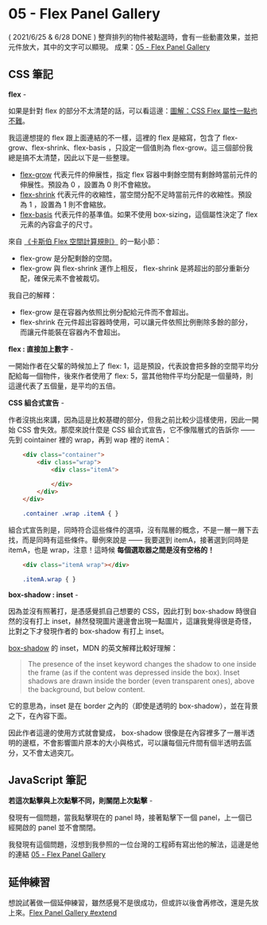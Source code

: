 
# 05 - Flex Panel Gallery
( 2021/6/25 & 6/28 DONE ) 整齊排列的物件被點選時，會有一些動畫效果，並把元件放大，其中的文字可以顯現。
成果：[05 - Flex Panel Gallery](https://alice-nor.github.io/JavaScript30/05%20-%20Flex%20Panel%20Gallery/index.html) 

## CSS 筆記 ##

**flex** - 

如果是針對 flex 的部分不太清楚的話，可以看這邊：[圖解：CSS Flex 屬性一點也不難](https://wcc723.github.io/css/2017/07/21/css-flex/)。

我這邊想提的 flex 跟上面連結的不一樣，這裡的 flex 是縮寫，包含了 flex-grow、flex-shrink、flex-basis ，只設定一個值則為 flex-grow。這三個部份我總是搞不太清楚，因此以下是一些整理。

* [flex-grow](https://developer.mozilla.org/zh-CN/docs/Web/CSS/flex-grow) 代表元件的伸展性，指定 flex 容器中剩餘空間有剩餘時當前元件的伸展性。預設為 0 ，設置為 0 則不會縮放。
* [flex-shrink](https://developer.mozilla.org/en-US/docs/Web/CSS/flex-shrink) 代表元件的收縮性，當空間分配不足時當前元件的收縮性。預設為 1 ，設置為 1 則不會縮放。
* [flex-basis](https://developer.mozilla.org/zh-CN/docs/Web/CSS/flex-basis) 代表元件的基準值。如果不使用 box-sizing，這個屬性決定了 flex 元素的內容盒子的尺寸。

來自 [《卡斯伯 Flex 空間計算規則》](https://wcc723.github.io/css/2020/03/08/flex-size/) 的一點小節：
* flex-grow 是分配剩餘的空間。
* flex-grow 與 flex-shrink 運作上相反， flex-shrink 是將超出的部分重新分配，確保元素不會被裁切。

我自己的解釋：
* flex-grow 是在容器內依照比例分配給元件而不會超出。
* flex-shrink 在元件超出容器時使用，可以讓元件依照比例刪除多餘的部分，而讓元件能裝在容器內不會超出。

**flex : 直接加上數字** - 

一開始作者在父輩的時候加上了 flex: 1，這是預設，代表說會把多餘的空間平均分配給每一個物件，後來作者使用了 flex: 5，當其他物件平均分配是一個量時，則這邊代表了五個量，是平均的五倍。

**CSS 組合式宣告** - 

作者沒挑出來講，因為這是比較基礎的部分，但我之前比較少這樣使用，因此一開始 CSS 會失效。那麼來說什麼是 CSS 組合式宣告，它不像階層式的告訴你 —— 先到 cointainer 裡的 wrap，再到 wap 裡的 itemA： 

```html
    <div class="container">
        <div class="wrap">
            <div class="itemA">
                
            </div>
        </div>
    </div>
```
```css
    .container .wrap .itemA { }
```

組合式宣告則是，同時符合這些條件的選項，沒有階層的概念，不是一層一層下去找，而是同時有這些條件。舉例來說是 —— 我要選到 itemA，接著選到同時是 itemA，也是 wrap，注意！這時候 **每個選取器之間是沒有空格的！**

```html
    <div class="itemA wrap"></div>
```
```css
    .itemA.wrap { }
```

**box-shadow : inset** - 

因為並沒有照著打，是憑感覺抓自己想要的 CSS，因此打到 box-shadow 時很自然的沒有打上 inset，赫然發現圖片邊邊會出現一點圖片，這讓我覺得很是奇怪，比對之下才發現作者的 box-shadow 有打上 inset。

[box-shadow](https://developer.mozilla.org/zh-TW/docs/Web/CSS/box-shadow) 的 inset，MDN 的英文解釋比較好理解：

> The presence of the inset keyword changes the shadow to one inside the frame (as if the content was depressed inside the box). Inset shadows are drawn inside the border (even transparent ones), above the background, but below content.

它的意思為，inset 是在 border 之內的（即使是透明的 box-shadow），並在背景之下，在內容下面。

因此作者這邊的使用方式就會變成， box-shadow 很像是在內容裡多了一層半透明的邊框，不會影響圖片原本的大小與格式，可以讓每個元件間有個半透明去區分，又不會太過突兀。

## JavaScript 筆記 ##

**若這次點擊與上次點擊不同，則關閉上次點擊** - 

發現有一個問題，當我點擊現在的 panel 時，接著點擊下一個 panel，上一個已經開啟的 panel 並不會關閉。

我發現有這個問題，沒想到我參照的一位台灣的工程師有寫出他的解法，這邊是他的連結 [05 - Flex Panel Gallery](https://github.com/guahsu/JavaScript30/tree/master/05_Flex-Panel-Gallery) 

## 延伸練習 ##

想說試著做一個延伸練習，雖然感覺不是很成功，但或許以後會再修改，還是先放上來。[Flex Panel Gallery #extend](https://alice-nor.github.io/JavaScript30/05%20-%20Flex%20Panel%20Gallery/M%E1%BB%B9ThoGuide.html)

